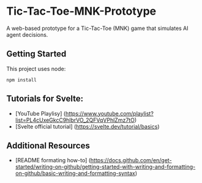 # Tic-Tac-Toe-MNK-Prototype
A web-based prototype for a Tic-Tac-Toe (MNK) game that simulates AI agent decisions.

## Getting Started
This project uses node:
```
npm install
```

## Tutorials for Svelte:
+ [YouTube Playlisy] (https://www.youtube.com/playlist?list=PL4cUxeGkcC9hlbrVO_2QFVqVPhlZmz7tO)
+ [Svelte official tutorial] (https://svelte.dev/tutorial/basics) 

## Additional Resources
+ [README formating how-to] (https://docs.github.com/en/get-started/writing-on-github/getting-started-with-writing-and-formatting-on-github/basic-writing-and-formatting-syntax)
